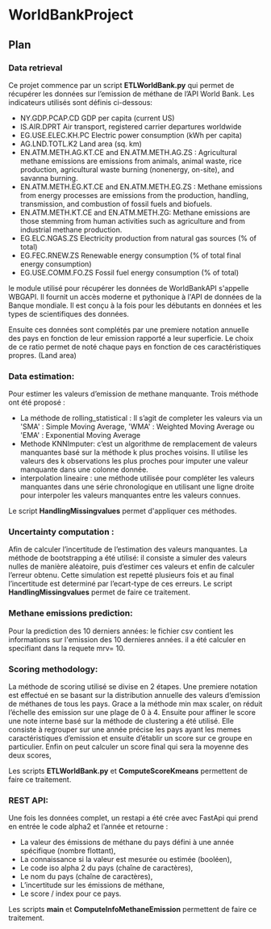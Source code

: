 # WorldBankProject

## Plan

### Data retrieval

Ce projet commence par un script **ETLWorldBank.py** qui permet de récupérer les données sur l’emission de méthane de l’API World Bank. Les indicateurs utilisés sont  définis ci-dessous:

* NY.GDP.PCAP.CD GDP per capita (current US)
* IS.AIR.DPRT Air transport, registered carrier departures worldwide
* EG.USE.ELEC.KH.PC Electric power consumption (kWh per capita)
* AG.LND.TOTL.K2 Land area (sq. km)
* EN.ATM.METH.AG.KT.CE and EN.ATM.METH.AG.ZS : Agricultural methane emissions are emissions from animals, animal waste, rice production, agricultural waste burning (nonenergy, on-site), and savanna burning.
* EN.ATM.METH.EG.KT.CE and EN.ATM.METH.EG.ZS : Methane emissions from energy processes are emissions from the production, handling, transmission, and combustion of fossil fuels and biofuels.
* EN.ATM.METH.KT.CE and EN.ATM.METH.ZG: Methane emissions are those stemming from human activities such as agriculture and from industrial methane production.
* EG.ELC.NGAS.ZS Electricity production from natural gas sources (% of total)
* EG.FEC.RNEW.ZS Renewable energy consumption (% of total final energy consumption)
* EG.USE.COMM.FO.ZS Fossil fuel energy consumption (% of total)

le module utilisé pour récupérer les données de WorldBankAPI s'appelle WBGAPI. Il fournit un accès moderne et pythonique à l'API de données de la Banque mondiale. Il est conçu à la fois pour les débutants en données et les types de scientifiques des données.

Ensuite ces données sont complétés par une premiere notation annuelle des pays en fonction de leur emission rapporté a leur superficie. Le choix de ce ratio permet de noté chaque pays en fonction de ces caractéristiques propres. (Land area)

### Data estimation:

Pour estimer les valeurs d’emission de methane manquante. Trois méthode ont été proposé :
- La méthode de rolling_statistical : Il s’agit de completer les valeurs via un 'SMA' : Simple Moving Average, 'WMA' : Weighted Moving Average ou 'EMA' : Exponential Moving Average
- Methode KNNImputer: c’est un algorithme de remplacement de valeurs manquantes basé sur la méthode k plus proches voisins. Il utilise les valeurs des k observations les plus proches pour imputer une valeur manquante dans une colonne donnée. 
- interpolation lineaire : une méthode utilisée pour compléter les valeurs manquantes dans une série chronologique en utilisant une ligne droite pour interpoler les valeurs manquantes entre les valeurs connues.

Le script  **HandlingMissingvalues** permet d'appliquer ces méthodes. 

### Uncertainty computation :

Afin de calculer l’incertitude de l’estimation des valeurs manquantes. La méthode de bootstrapping a été utilisé: il consiste a simuler des valeurs nulles de manière aléatoire, puis d’estimer ces valeurs et enfin de calculer l’erreur obtenu. Cette simulation est repetté plusieurs fois et au final l’incertitude est determiné par l’ecart-type de ces erreurs.
Le script  **HandlingMissingvalues** permet de faire ce traitement. 

### Methane emissions prediction:
Pour la prediction des 10 derniers années: le fichier csv contient les informations sur l'emission des 10 dernieres années. il a été calculer en specifiant dans la requete mrv= 10. 


### Scoring methodology:

La méthode de scoring utilisé se divise en 2 étapes. Une premiere notation est effectué en se basant sur la distribution annuelle des valeurs d’emission de méthanes de tous les pays. Grace a la méthode min max scaler, on réduit l’échelle des emission sur une plage de 0 à 4.
Ensuite pour affiner le score une note interne basé sur la méthode de clustering a été utilisé. Elle consiste à regrouper sur une année précise les pays ayant les memes caractéristiques d’emission et ensuite d’établir un score sur ce groupe en particulier. Enfin on peut calculer un score final qui sera la moyenne des deux scores,

Les scripts   **ETLWorldBank.py** et **ComputeScoreKmeans** permettent de faire ce traitement. 
### REST API:

Une fois les données complet, un restapi a été crée avec FastApi qui prend en entrée le code alpha2 et l’année et retourne :

- La valeur des émissions de méthane du pays défini à une année spécifique (nombre flottant),
- La connaissance si la valeur est mesurée ou estimée (booléen),
- Le code iso alpha 2 du pays (chaîne de caractères),
- Le nom du pays (chaîne de caractères),
- L’incertitude sur les émissions de méthane,
- Le score / index pour ce pays.

Les scripts   **main** et **ComputeInfoMethaneEmission** permettent de faire ce traitement. 
  

